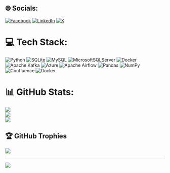 
## 🌐 Socials:
[![Facebook](https://img.shields.io/badge/Facebook-%231877F2.svg?logo=Facebook&logoColor=white)](https://facebook.com/mmohamedmeqlad/) [![LinkedIn](https://img.shields.io/badge/LinkedIn-%230077B5.svg?logo=linkedin&logoColor=white)](https://linkedin.com/in/mohamedmeqlad/) [![X](https://img.shields.io/badge/X-black.svg?logo=X&logoColor=white)](https://x.com/mohamedmeqlad99) 

# 💻 Tech Stack:
![Python](https://img.shields.io/badge/python-3670A0?style=for-the-badge&logo=python&logoColor=ffdd54) ![SQLite](https://img.shields.io/badge/sqlite-%2307405e.svg?style=for-the-badge&logo=sqlite&logoColor=white) ![MySQL](https://img.shields.io/badge/mysql-4479A1.svg?style=for-the-badge&logo=mysql&logoColor=white) ![MicrosoftSQLServer](https://img.shields.io/badge/Microsoft%20SQL%20Server-CC2927?style=for-the-badge&logo=microsoft%20sql%20server&logoColor=white) ![Docker](https://img.shields.io/badge/docker-%230db7ed.svg?style=for-the-badge&logo=docker&logoColor=white) ![Apache Kafka](https://img.shields.io/badge/Apache%20Kafka-000?style=for-the-badge&logo=apachekafka) ![Azure](https://img.shields.io/badge/azure-%230072C6.svg?style=for-the-badge&logo=microsoftazure&logoColor=white) ![Apache Airflow](https://img.shields.io/badge/Apache%20Airflow-017CEE?style=for-the-badge&logo=Apache%20Airflow&logoColor=white) ![Pandas](https://img.shields.io/badge/pandas-%23150458.svg?style=for-the-badge&logo=pandas&logoColor=white) ![NumPy](https://img.shields.io/badge/numpy-%23013243.svg?style=for-the-badge&logo=numpy&logoColor=white) ![Confluence](https://img.shields.io/badge/confluence-%23172BF4.svg?style=for-the-badge&logo=confluence&logoColor=white) ![Docker](https://img.shields.io/badge/docker-%230db7ed.svg?style=for-the-badge&logo=docker&logoColor=white)
# 📊 GitHub Stats:
![](https://github-readme-stats.vercel.app/api?username=mohamedmeqlad99&theme=dark&hide_border=false&include_all_commits=false&count_private=false)<br/>
![](https://github-readme-streak-stats.herokuapp.com/?user=mohamedmeqlad99&theme=dark&hide_border=false)<br/>
![](https://github-readme-stats.vercel.app/api/top-langs/?username=mohamedmeqlad99&theme=dark&hide_border=false&include_all_commits=false&count_private=false&layout=compact)

## 🏆 GitHub Trophies
![](https://github-profile-trophy.vercel.app/?username=mohamedmeqlad99&theme=radical&no-frame=false&no-bg=false&margin-w=4)

---
[![](https://visitcount.itsvg.in/api?id=mohamedmeqlad99&icon=0&color=0)](https://visitcount.itsvg.in)

<!-- Proudly created with GPRM ( https://gprm.itsvg.in ) -->
